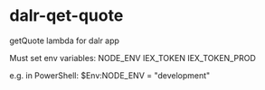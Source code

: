# dalr-qet-quote
getQuote lambda for dalr app

Must set env variables:
NODE_ENV
IEX_TOKEN
IEX_TOKEN_PROD

e.g. in PowerShell:
$Env:NODE_ENV = "development"

